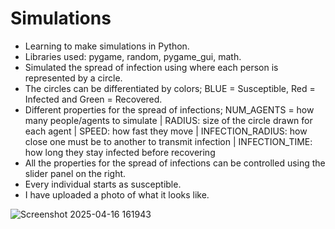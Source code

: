 # Simulations

- Learning to make simulations in Python.
- Libraries used: pygame, random, pygame_gui, math.
- Simulated the spread of infection using where each person is represented by a circle.
- The circles can be differentiated by colors; BLUE = Susceptible, Red = Infected and Green = Recovered.
- Different properties for the spread of infections; NUM_AGENTS = how many people/agents to simulate | RADIUS: size of the circle drawn for each agent | SPEED: how fast they move | INFECTION_RADIUS: how close one must be to another to transmit infection | INFECTION_TIME: how long they stay infected before recovering
- All the properties for the spread of infections can be controlled using the slider panel on the right.
- Every individual starts as susceptible.
- I have uploaded a photo of what it looks like.
  
![Screenshot 2025-04-16 161943](https://github.com/user-attachments/assets/8ca4cb3b-c60d-4b8c-b7b2-196ff70fe983)

 

